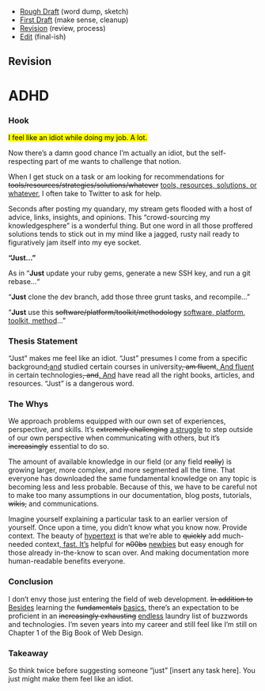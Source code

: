 - [Rough Draft](rough-draft.md) (word dump, sketch)
- [First Draft](first-draft.md) (make sense, cleanup)
- [Revision](revision.md) (review, process)
- [Edit](index.md) (final-ish)

## Revision

# ADHD

### Hook

<mark>I feel like an idiot while doing my job. A lot.</mark>

Now there’s a damn good chance I’m actually an idiot, but the self-respecting part of me wants to challenge that notion.

When I get stuck on a task or am looking for recommendations for <del>tools/resources/strategies/solutions/whatever</del> <ins>tools, resources, solutions, or whatever</ins>, I often take to Twitter to ask for help.

Seconds after posting my quandary, my stream gets flooded with a host of advice, links, insights, and opinions. This “crowd-sourcing my knowledgesphere” is a wonderful thing. But one word in all those proffered solutions tends to stick out in my mind like a jagged, rusty nail ready to figuratively jam itself into my eye socket.

**“Just…”**

As in “**Just** update your ruby gems, generate a new SSH key, and run a git rebase…“

“**Just** clone the dev branch, add those three grunt tasks, and recompile…”

“**Just** use this <del>software/platform/toolkit/methodology</del> <ins>software, platform, toolkit, method</ins>…”

### Thesis Statement

“Just” makes me feel like an idiot. “Just” presumes I come from a specific background<del>,</del><ins>and</ins> studied certain courses in university<del>, am fluent</del><ins>. And fluent</ins> in certain technologies<del>, and</del><ins>. And</ins> have read all the right books, articles, and resources. “Just” is a dangerous word.

### The Whys

We approach problems equipped with our own set of experiences, perspective, and skills. It’s <del>extremely challenging</del> <ins>a struggle</ins> to step outside of our own perspective when communicating with others, but it’s <del>increasingly</del> essential to do so.

The amount of available knowledge in our field (or any field <del>really</del>) is growing larger, more complex, and more segmented all the time. That everyone has downloaded the same fundamental knowledge on any topic is becoming less and less probable. Because of this, we have to be careful not to make too many assumptions in our documentation, blog posts, tutorials, <del>wikis,</del> and communications.

Imagine yourself explaining a particular task to an earlier version of yourself. Once upon a time, you didn’t know what you know now. Provide context. The beauty of [hypertext](https://en.wikipedia.org/wiki/Hypertext) is that we’re able to <del>quickly</del> add much-needed context<ins>, fast. It’s</ins> helpful for <del>n00bs</del> <ins>newbies</ins> but easy enough for those already in-the-know to scan over. And making documentation more human-readable benefits everyone.

### Conclusion

I don’t envy those just entering the field of web development. <del>In addition to</del> <ins>Besides</ins> learning the <del>fundamentals</del> <ins>basics</ins>, there’s an expectation to be proficient in an <del>increasingly exhausting</del> <ins>endless</ins> laundry list of buzzwords and technologies. I’m seven years into my career and still feel like I’m still on Chapter 1 of the Big Book of Web Design.

### Takeaway

So think twice before suggesting someone “just” [insert any task here]. You just might make them feel like an idiot.
